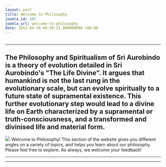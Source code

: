 ```yaml
---
layout: post
title: Welcome to Philosophy
joomla_id: 107
joomla_url: welcome-to-philosophy
date: 2012-04-30 00:56:21.000000000 +00:00
---
```

## 
* * *
## **The Philosophy and Spiritualism of Sri Aurobindo is a theory of evolution detailed in Sri Aurobindo's "The Life Divine". It argues that humankind is not the last rung in the evolutionary scale, but can evolve spiritually to a future state of supramental existence. This further evolutionary step would lead to a divine life on Earth characterized by a supramental or truth-consciousness, and a transformed and divinised life and material form.**  
![](images/The-Mother/Philosophy/philoso_page.png)
Welcome to Philosophy! This section of the website gives you different angles on a variety of topics, and helps you learn about our philosophy.
Please feel free to explore. As always, we welcome your feedback!
* * *
* * *
